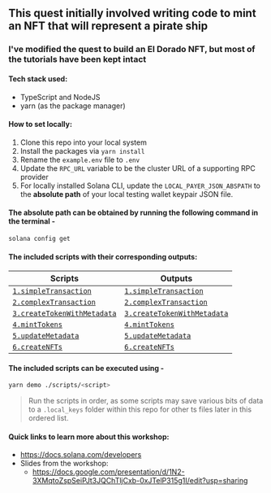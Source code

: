 ## This quest initially involved writing code to mint an NFT that will represent a pirate ship

### I've modified the quest to build an El Dorado NFT, but most of the tutorials have been kept intact

#### Tech stack used:
- TypeScript and NodeJS
- yarn (as the package manager)

#### How to set locally:
1. Clone this repo into your local system
2. Install the packages via `yarn install`
3. Rename the `example.env` file to `.env`
4. Update the `RPC_URL` variable to be the cluster URL of a supporting RPC provider
5. For locally installed Solana CLI, update the `LOCAL_PAYER_JSON_ABSPATH` to the **absolute path** of your local testing wallet keypair JSON file.

#### The **absolute path** can be obtained by running the following command in the terminal -
```bash
solana config get
```
#### The included scripts with their corresponding outputs:
| Scripts | Outputs |
|---------|---------|
| [`1.simpleTransaction`](./scripts/1.simpleTransaction.ts) | [`1.simpleTransaction`](./outputs/1.simpleTransaction.txt) |
| [`2.complexTransaction`](./scripts/2.complexTransaction.ts) | [`2.complexTransaction`](./outputs/2.complexTransaction.txt) |
| [`3.createTokenWithMetadata`](./scripts/3.createTokenWithMetadata.ts) | [`3.createTokenWithMetadata`](./outputs/3.createTokenWithMetadata.txt) |
| [`4.mintTokens`](./scripts/4.mintTokens.ts) | [`4.mintTokens`](./outputs/4.mintTokens.txt) |
| [`5.updateMetadata`](./scripts/5.updateMetadata.ts) | [`5.updateMetadata`](./outputs/5.updateMetadata.txt) |
| [`6.createNFTs`](./scripts/6.createNFTs.ts) | [`6.createNFTs`](./outputs/6.createNFTs.txt) |

#### The included scripts can be executed using -

```bash
yarn demo ./scripts/<script>
```
> Run the scripts in order, as some scripts may save various bits of data to a `.local_keys` folder within this repo for other ts files later in this ordered list.

#### Quick links to learn more about this workshop:

- https://docs.solana.com/developers
- Slides from the workshop:
    - https://docs.google.com/presentation/d/1N2-3XMqtoZspSeiPJt3JQChTljCxb-0xJTelP315g1I/edit?usp=sharing